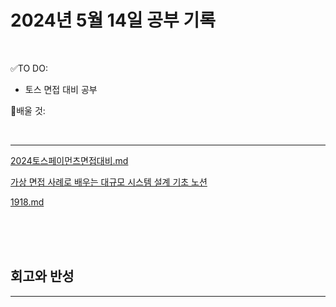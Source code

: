 # 2024년 5월 14일 공부 기록 

<br>

✅TO DO: 

- 토스 면접 대비 공부

💭배울 것:


<br>

---

[2024토스페이먼츠면접대비.md](..%2F..%2F..%2F%EA%B8%B0%ED%83%80%2F2024%ED%86%A0%EC%8A%A4%ED%8E%98%EC%9D%B4%EB%A8%BC%EC%B8%A0%EB%A9%B4%EC%A0%91%EB%8C%80%EB%B9%84.md)

[가상 면접 사례로 배우는 대규모 시스템 설계 기초 노션](https://seong-uk52.notion.site/07dc8b63045f4db3927b0003b44230f3?pvs=4)

[1918.md](..%2F..%2F..%2FAlgorithm%2FSolvedProblem%2F%EC%9E%90%EB%A3%8C%EA%B5%AC%EC%A1%B0%2F%EC%8A%A4%ED%83%9D%2F1918%2F1918.md)

<br><br><br>





## 회고와 반성

---

